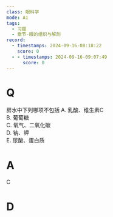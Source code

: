 ```yaml
---
class: 眼科学
mode: A1
tags:
  - 习题
  - 章节-眼的组织与解剖
record:
  - timestamps: 2024-09-16-08:18:22
    score: 0
  - - timestamps: 2024-09-16-09:07:49
      score: 0
---
```


# Q
 房水中下列哪项不包括
A. 乳酸、维生素C  
B. 葡萄糖  
C. 氧气、二氧化碳  
D. 钠、钾  
E. 尿酸、蛋白质  

# A
C
# D
